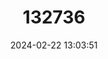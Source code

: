---
title: "132736"
category: "Epinephelus rivulatus"
draft: false
date: 2024-02-22 13:03:51
languages:
  English: ["Chinaman Rockcod", "Halfmoon Rockcod", "Halfmoon Grouper"]
  French: ["Cabot Sale", "Loche Brique", "Merou Demi-lune", "Rouge Sale"]
---